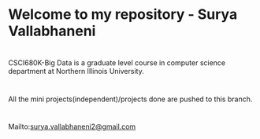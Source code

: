 # Welcome to my repository - Surya Vallabhaneni
#
CSCI680K-Big Data is a graduate level course in computer science department at Northern Illinois University.
#
All the mini projects(independent)/projects done are pushed to this branch.
#
Mailto:surya.vallabhaneni2@gmail.com
